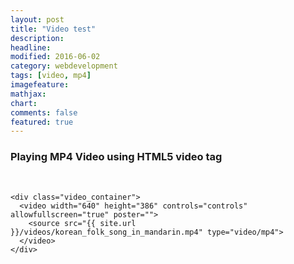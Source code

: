```yaml
---
layout: post
title: "Video test"
description: 
headline: 
modified: 2016-06-02
category: webdevelopment
tags: [video, mp4]
imagefeature: 
mathjax: 
chart: 
comments: false
featured: true
---
```

### Playing MP4 Video using HTML5 video tag


<br/>


	<div class="video_container">
	  <video width="640" height="386" controls="controls" allowfullscreen="true" poster="">
		<source src="{{ site.url }}/videos/korean_folk_song_in_mandarin.mp4" type="video/mp4">
	  </video> 
	</div>

